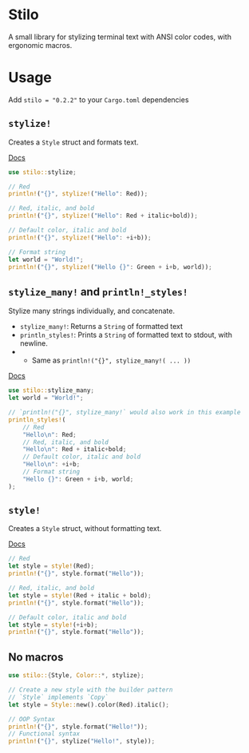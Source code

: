 # Stilo

A small library for stylizing terminal text with ANSI color codes, with ergonomic macros.

# Usage

Add `stilo = "0.2.2"` to your `Cargo.toml` dependencies

## `stylize!`

Creates a `Style` struct and formats text.

[Docs](https://docs.rs/stilo/latest/stilo/macro.stylize.html)

```rust
use stilo::stylize;

// Red
println!("{}", stylize!("Hello": Red));

// Red, italic, and bold
println!("{}", stylize!("Hello": Red + italic+bold));

// Default color, italic and bold
println!("{}", stylize!("Hello": +i+b));

// Format string
let world = "World!";
println!("{}", stylize!("Hello {}": Green + i+b, world));
```

## `stylize_many!` and `println!_styles!`

Stylize many strings individually, and concatenate.

- `stylize_many!`: Returns a `String` of formatted text
- `println_styles!`: Prints a `String` of formatted text to stdout, with newline.
- - Same as `println!("{}", stylize_many!( ... ))`

[Docs](https://docs.rs/stilo/latest/stilo/macro.stylize_many.html)

```rust
use stilo::stylize_many;
let world = "World!";

// `println!("{}", stylize_many!` would also work in this example
println_styles!(
    // Red
    "Hello\n": Red;
    // Red, italic, and bold
    "Hello\n": Red + italic+bold;
    // Default color, italic and bold
    "Hello\n": +i+b;
    // Format string
    "Hello {}": Green + i+b, world;
);
```

## `style!`

Creates a `Style` struct, without formatting text.

[Docs](https://docs.rs/stilo/latest/stilo/macro.style.html)

```rust
// Red
let style = style!(Red);
println!("{}", style.format("Hello"));

// Red, italic, and bold
let style = style!(Red + italic + bold);
println!("{}", style.format("Hello"));

// Default color, italic and bold
let style = style!(+i+b);
println!("{}", style.format("Hello"));
```

## No macros

```rust
use stilo::{Style, Color::*, stylize};

// Create a new style with the builder pattern
// `Style` implements `Copy`
let style = Style::new().color(Red).italic();

// OOP Syntax
println!("{}", style.format("Hello!"));
// Functional syntax
println!("{}", stylize("Hello!", style));
```
